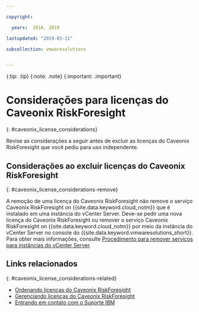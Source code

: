 ```yaml
---

copyright:

  years:  2016, 2019

lastupdated: "2019-03-11"

subcollection: vmwaresolutions


---
```


{:tip: .tip}
{:note: .note}
{:important: .important}

# Considerações para licenças do Caveonix RiskForesight
{: #caveonix_license_considerations}

Revise as considerações a seguir antes de excluir as licenças do Caveonix RiskForesight que você pediu para uso independente.

## Considerações ao excluir licenças do Caveonix RiskForesight
{: #caveonix_license_considerations-remove}

A remoção de uma licença do Caveonix RiskForesight não remove o serviço Caveonix RiskForesight on {{site.data.keyword.cloud_notm}} que é instalado em uma instância do vCenter Server. Deve-se pedir uma nova licença do Caveonix RiskForesight ou remover o serviço Caveonix RiskForesight on {{site.data.keyword.cloud_notm}} por meio da instância do vCenter Server no console do {{site.data.keyword.vmwaresolutions_short}}. Para obter mais informações, consulte [Procedimento para remover serviços para instâncias do vCenter Server](/docs/services/vmwaresolutions/vcenter?topic=vmware-solutions-vc_addingremovingservices-removing-procedure).

## Links relacionados
{: #caveonix_license_considerations-related}

* [ Ordenando licenças do Caveonix RiskForesight ](/docs/services/vmwaresolutions/services?topic=vmware-solutions-caveonix_license_ordering)
* [ Gerenciando licenças do Caveonix RiskForesight ](/docs/services/vmwaresolutions/services?topic=vmware-solutions-caveonix_license_managing)
* [Entrando em contato com o Suporte IBM](/docs/services/vmwaresolutions/vmonic?topic=vmware-solutions-trbl_support)
